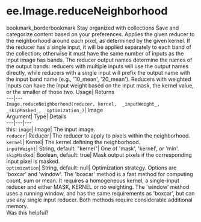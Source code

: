  
#  ee.Image.reduceNeighborhood
bookmark_borderbookmark Stay organized with collections  Save and categorize content based on your preferences.
Applies the given reducer to the neighborhood around each pixel, as determined by the given kernel. If the reducer has a single input, it will be applied separately to each band of the collection; otherwise it must have the same number of inputs as the input image has bands. 
The reducer output names determine the names of the output bands: reducers with multiple inputs will use the output names directly, while reducers with a single input will prefix the output name with the input band name (e.g., '10_mean', '20_mean').
Reducers with weighted inputs can have the input weight based on the input mask, the kernel value, or the smaller of those two.
Usage| Returns  
---|---  
`Image.reduceNeighborhood(reducer, kernel,  _inputWeight_, _skipMasked_, _optimization_)`| Image  
Argument| Type| Details  
---|---|---  
this: `image`| Image| The input image.  
`reducer`| Reducer| The reducer to apply to pixels within the neighborhood.  
`kernel`| Kernel| The kernel defining the neighborhood.  
`inputWeight`| String, default: "kernel"| One of 'mask', 'kernel', or 'min'.  
`skipMasked`| Boolean, default: true| Mask output pixels if the corresponding input pixel is masked.  
`optimization`| String, default: null| Optimization strategy. Options are 'boxcar' and 'window'. The 'boxcar' method is a fast method for computing count, sum or mean. It requires a homogeneous kernel, a single-input reducer and either MASK, KERNEL or no weighting. The 'window' method uses a running window, and has the same requirements as 'boxcar', but can use any single input reducer. Both methods require considerable additional memory.  
Was this helpful?
